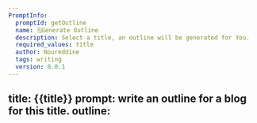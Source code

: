 ```yaml
---
PromptInfo:
  promptId: getOutline
  name: 🗒️Generate Outline
  description: Select a title, an outline will be generated for You.
  required_values: title
  author: Noureddine
  tags: writing
  version: 0.0.1
---
```

title:
{{title}}
prompt:
write an outline for a blog for this title.
outline:
- 